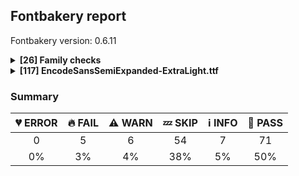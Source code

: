 ## Fontbakery report

Fontbakery version: 0.6.11

<details>
<summary><b>[26] Family checks</b></summary>
<details>
<summary>:information_source: <b>INFO:</b> Do we have the latest version of FontBakery installed?</summary>

* [com.google.fonts/check/fontbakery_version](https://github.com/googlefonts/fontbakery/search?q=com.google.fonts/check/fontbakery_version)
* :information_source: **INFO** fontbakery (0.6.11)  - Well designed Font QA tool, written in Python 3
  INSTALLED: 0.6.11 (latest)

* :bread: **PASS** Font Bakery is up-to-date

</details>
<details>
<summary>:bread: <b>PASS:</b> Does DESCRIPTION file contain broken links?</summary>

* [com.google.fonts/check/003](https://github.com/googlefonts/fontbakery/search?q=com.google.fonts/check/003)
* :bread: **PASS** All links in the DESCRIPTION file look good!

</details>
<details>
<summary>:bread: <b>PASS:</b> Is this a proper HTML snippet?</summary>

* [com.google.fonts/check/004](https://github.com/googlefonts/fontbakery/search?q=com.google.fonts/check/004)
* :bread: **PASS** fonts/encodesanssemiexpanded/DESCRIPTION.en_us.html is a propper HTML file.

</details>
<details>
<summary>:bread: <b>PASS:</b> DESCRIPTION.en_us.html must have more than 200 bytes.</summary>

* [com.google.fonts/check/005](https://github.com/googlefonts/fontbakery/search?q=com.google.fonts/check/005)
* :bread: **PASS** DESCRIPTION.en_us.html is larger than 200 bytes.

</details>
<details>
<summary>:bread: <b>PASS:</b> DESCRIPTION.en_us.html must have less than 1000 bytes.</summary>

* [com.google.fonts/check/006](https://github.com/googlefonts/fontbakery/search?q=com.google.fonts/check/006)
* :bread: **PASS** DESCRIPTION.en_us.html is smaller than 1000 bytes.

</details>
<details>
<summary>:bread: <b>PASS:</b> Check font has a license.</summary>

* [com.google.fonts/check/028](https://github.com/googlefonts/fontbakery/search?q=com.google.fonts/check/028)
* :bread: **PASS** Found license at '/Users/stephennixon/type-repos/google-font-repos/Encode-Sans/OFL.txt'

</details>
<details>
<summary>:bread: <b>PASS:</b> All tabular figures must have the same width across the RIBBI-family.</summary>

* [com.google.fonts/check/tnum_horizontal_metrics](https://github.com/googlefonts/fontbakery/search?q=com.google.fonts/check/tnum_horizontal_metrics)
* :bread: **PASS** OK

</details>
<details>
<summary>:bread: <b>PASS:</b> Checking all files are in the same directory.</summary>

* [com.google.fonts/check/002](https://github.com/googlefonts/fontbakery/search?q=com.google.fonts/check/002)
* :bread: **PASS** All files are in the same directory.

</details>
<details>
<summary>:bread: <b>PASS:</b> Is the command `ftxvalidator` (Apple Font Tool Suite) available?</summary>

* [com.google.fonts/check/ftxvalidator_is_available](https://github.com/googlefonts/fontbakery/search?q=com.google.fonts/check/ftxvalidator_is_available)
* :bread: **PASS** ftxvalidator is available.

</details>
<details>
<summary>:bread: <b>PASS:</b> Fonts have equal unicode encodings?</summary>

* [com.google.fonts/check/013](https://github.com/googlefonts/fontbakery/search?q=com.google.fonts/check/013)
* :bread: **PASS** Fonts have equal unicode encodings.

</details>
<details>
<summary>:bread: <b>PASS:</b> Make sure all font files have the same version value.</summary>

* [com.google.fonts/check/014](https://github.com/googlefonts/fontbakery/search?q=com.google.fonts/check/014)
* :bread: **PASS** All font files have the same version.

</details>
<details>
<summary>:bread: <b>PASS:</b> Fonts have consistent PANOSE proportion?</summary>

* [com.google.fonts/check/009](https://github.com/googlefonts/fontbakery/search?q=com.google.fonts/check/009)
* :bread: **PASS** Fonts have consistent PANOSE proportion.

</details>
<details>
<summary>:bread: <b>PASS:</b> Fonts have consistent PANOSE family type?</summary>

* [com.google.fonts/check/010](https://github.com/googlefonts/fontbakery/search?q=com.google.fonts/check/010)
* :bread: **PASS** Fonts have consistent PANOSE family type.

</details>
<details>
<summary>:bread: <b>PASS:</b> Fonts have consistent underline thickness?</summary>

* [com.google.fonts/check/008](https://github.com/googlefonts/fontbakery/search?q=com.google.fonts/check/008)
* :bread: **PASS** Fonts have consistent underline thickness.

</details>
<details>
<summary>:zzz: <b>SKIP:</b> Check METADATA.pb parse correctly. </summary>

* [com.google.fonts/check/metadata/parses](https://github.com/googlefonts/fontbakery/search?q=com.google.fonts/check/metadata/parses)
* :zzz: **SKIP** Font family at 'fonts/encodesanssemiexpanded' lacks a METADATA.pb file.

</details>
<details>
<summary>:zzz: <b>SKIP:</b> Font designer field in METADATA.pb must not be 'unknown'.</summary>

* [com.google.fonts/check/007](https://github.com/googlefonts/fontbakery/search?q=com.google.fonts/check/007)
* :zzz: **SKIP** Unfulfilled Conditions: family_metadata

</details>
<details>
<summary>:zzz: <b>SKIP:</b> METADATA.pb: Fontfamily is listed on Google Fonts API?</summary>

* [com.google.fonts/check/081](https://github.com/googlefonts/fontbakery/search?q=com.google.fonts/check/081)
* :zzz: **SKIP** Unfulfilled Conditions: family_metadata

</details>
<details>
<summary>:zzz: <b>SKIP:</b> METADATA.pb: check if fonts field only has unique "full_name" values.</summary>

* [com.google.fonts/check/083](https://github.com/googlefonts/fontbakery/search?q=com.google.fonts/check/083)
* :zzz: **SKIP** Unfulfilled Conditions: family_metadata

</details>
<details>
<summary>:zzz: <b>SKIP:</b> METADATA.pb: check if fonts field only contains unique style:weight pairs.</summary>

* [com.google.fonts/check/084](https://github.com/googlefonts/fontbakery/search?q=com.google.fonts/check/084)
* :zzz: **SKIP** Unfulfilled Conditions: family_metadata

</details>
<details>
<summary>:zzz: <b>SKIP:</b> METADATA.pb license is "APACHE2", "UFL" or "OFL"?</summary>

* [com.google.fonts/check/085](https://github.com/googlefonts/fontbakery/search?q=com.google.fonts/check/085)
* :zzz: **SKIP** Unfulfilled Conditions: family_metadata

</details>
<details>
<summary>:zzz: <b>SKIP:</b> METADATA.pb should contain at least "menu" and "latin" subsets.</summary>

* [com.google.fonts/check/086](https://github.com/googlefonts/fontbakery/search?q=com.google.fonts/check/086)
* :zzz: **SKIP** Unfulfilled Conditions: family_metadata

</details>
<details>
<summary>:zzz: <b>SKIP:</b> METADATA.pb subsets should be alphabetically ordered.</summary>

* [com.google.fonts/check/087](https://github.com/googlefonts/fontbakery/search?q=com.google.fonts/check/087)
* :zzz: **SKIP** Unfulfilled Conditions: family_metadata

</details>
<details>
<summary>:zzz: <b>SKIP:</b> METADATA.pb: Copyright notice is the same in all fonts?</summary>

* [com.google.fonts/check/088](https://github.com/googlefonts/fontbakery/search?q=com.google.fonts/check/088)
* :zzz: **SKIP** Unfulfilled Conditions: family_metadata

</details>
<details>
<summary>:zzz: <b>SKIP:</b> Check that METADATA.pb family values are all the same.</summary>

* [com.google.fonts/check/089](https://github.com/googlefonts/fontbakery/search?q=com.google.fonts/check/089)
* :zzz: **SKIP** Unfulfilled Conditions: family_metadata

</details>
<details>
<summary>:zzz: <b>SKIP:</b> METADATA.pb: According Google Fonts standards, families should have a Regular style.</summary>

* [com.google.fonts/check/090](https://github.com/googlefonts/fontbakery/search?q=com.google.fonts/check/090)
* :zzz: **SKIP** Unfulfilled Conditions: family_metadata

</details>
<details>
<summary>:zzz: <b>SKIP:</b> METADATA.pb: Regular should be 400.</summary>

* [com.google.fonts/check/091](https://github.com/googlefonts/fontbakery/search?q=com.google.fonts/check/091)
* :zzz: **SKIP** Unfulfilled Conditions: family_metadata, has_regular_style

</details>
<br>
</details>
<details>
<summary><b>[117] EncodeSansSemiExpanded-ExtraLight.ttf</b></summary>
<details>
<summary>:fire: <b>FAIL:</b> Check name table: FONT_FAMILY_NAME entries. </summary>

* [com.google.fonts/check/157](https://github.com/googlefonts/fontbakery/search?q=com.google.fonts/check/157)
* :fire: **FAIL** Entry [FONT_FAMILY_NAME(1):WINDOWS(3)] on the 'name' table: Expected 'Encode Sans Semi Expanded ExtraLight' but got 'Encode Sans SemiExpanded ExtraLight'.

</details>
<details>
<summary>:fire: <b>FAIL:</b> Check name table: FULL_FONT_NAME entries. </summary>

* [com.google.fonts/check/159](https://github.com/googlefonts/fontbakery/search?q=com.google.fonts/check/159)
* :fire: **FAIL** Entry [FULL_FONT_NAME(4):WINDOWS(3)] on the 'name' table: Expected 'Encode Sans Semi Expanded ExtraLight' but got 'Encode Sans SemiExpd XLght'.

</details>
<details>
<summary>:fire: <b>FAIL:</b> Check name table: POSTSCRIPT_NAME entries. </summary>

* [com.google.fonts/check/160](https://github.com/googlefonts/fontbakery/search?q=com.google.fonts/check/160)
* :fire: **FAIL** Entry [POSTSCRIPT_NAME(6):WINDOWS(3)] on the 'name' table: Expected 'EncodeSansSemiExpanded-ExtraLight' but got 'EncodeSansSemiExpd-XLght'.

</details>
<details>
<summary>:fire: <b>FAIL:</b> Check name table: TYPOGRAPHIC_FAMILY_NAME entries. </summary>

* [com.google.fonts/check/161](https://github.com/googlefonts/fontbakery/search?q=com.google.fonts/check/161)
* :fire: **FAIL** Entry [TYPOGRAPHIC_FAMILY_NAME(16):WINDOWS(3)] on the 'name' table: Expected 'Encode Sans Semi Expanded' but got 'Encode Sans SemiExpanded'. [code: non-ribbi-bad-value]

</details>
<details>
<summary>:fire: <b>FAIL:</b> Does full font name begin with the font family name?</summary>

* [com.google.fonts/check/068](https://github.com/googlefonts/fontbakery/search?q=com.google.fonts/check/068)
* :fire: **FAIL**  On the 'name' table, the full font name (NameID 4 - FULL_FONT_NAME: 'Encode Sans SemiExpanded ExtraLight') does not begin with font family name (NameID 1 - FONT_FAMILY_NAME: 'Encode Sans SemiExpd XLght') [code: does-not]

</details>
<details>
<summary>:warning: <b>WARN:</b> Checking OS/2 usWeightClass.</summary>

* [com.google.fonts/check/020](https://github.com/googlefonts/fontbakery/search?q=com.google.fonts/check/020)
* :warning: **WARN** {}:{} is OK on TTFs, but OTF files with those values will cause bluring on Windows. GlyphsApp users must set a Instance Custom Parameter for the Thin and ExtraLight styles to 250 and 275, so that if OTFs are exported then it will not blur on Windows.

</details>
<details>
<summary>:warning: <b>WARN:</b> Check if each glyph has the recommended amount of contours.</summary>

* [com.google.fonts/check/153](https://github.com/googlefonts/fontbakery/search?q=com.google.fonts/check/153)
* :warning: **WARN** This check inspects the glyph outlines and detects the total number of contours in each of them. The expected values are infered from the typical ammounts of contours observed in a large collection of reference font families. The divergences listed below may simply indicate a significantly different design on some of your glyphs. On the other hand, some of these may flag actual bugs in the font such as glyphs mapped to an incorrect codepoint. Please consider reviewing the design and codepoint assignment of these to make sure they are correct.

The following glyphs do not have the recommended number of contours:

Glyph name: Eth	Contours detected: 3	Expected: 2
Glyph name: Dcroat	Contours detected: 3	Expected: 2
Glyph name: dcroat	Contours detected: 3	Expected: 2
Glyph name: hbar	Contours detected: 2	Expected: 1
Glyph name: Lslash	Contours detected: 2	Expected: 1
Glyph name: lslash	Contours detected: 2	Expected: 1
Glyph name: Tbar	Contours detected: 2	Expected: 1
Glyph name: tbar	Contours detected: 2	Expected: 1
Glyph name: uni1E08	Contours detected: 3	Expected: 2
Glyph name: uni1E09	Contours detected: 3	Expected: 2
Glyph name: uni1E1C	Contours detected: 3	Expected: 2
Glyph name: uni1E1D	Contours detected: 4	Expected: 3

</details>
<details>
<summary>:warning: <b>WARN:</b> Name table strings must not contain the string 'Reserved Font Name'.</summary>

* [com.google.fonts/check/152](https://github.com/googlefonts/fontbakery/search?q=com.google.fonts/check/152)
* :warning: **WARN** Name table entry ("Copyright 2018 The Encode Project Authors (https://github.com/thundernixon/Encode-Sans), with Reserved Font Name 'Encode Sans'.") contains "Reserved Font Name". This is an error except in a few specific rare cases.

</details>
<details>
<summary>:warning: <b>WARN:</b> Combined length of family and style must not exceed 20 characters.</summary>

* [com.google.fonts/check/163](https://github.com/googlefonts/fontbakery/search?q=com.google.fonts/check/163)
* :warning: **WARN** The combined length of family and style exceeds 20 chars in the following 'WINDOWS' entries: FONT_FAMILY_NAME = 'Encode Sans SemiExpanded ExtraLight' / SUBFAMILY_NAME = 'Regular'

</details>
<details>
<summary>:warning: <b>WARN:</b> Monospace font has hhea.advanceWidthMax equal to each glyph's advanceWidth?</summary>

* [com.google.fonts/check/079](https://github.com/googlefonts/fontbakery/search?q=com.google.fonts/check/079)
* :warning: **WARN** This seems to be a monospaced font, so advanceWidth value should be the same across all glyphs, but 99.67% of them have a different value: A, Aacute, Abreve, uni1EAE, uni1EB6, uni1EB0, uni1EB2, uni1EB4, Acircumflex, uni1EA4, uni1EAC, uni1EA6, uni1EA8, uni1EAA, uni0200, Adieresis, uni1EA0, Agrave, uni1EA2, uni0202, Amacron, Aogonek, Aring, Aringacute, Atilde, AE, AEacute, B, C, Cacute, Ccaron, Ccedilla, uni1E08, Ccircumflex, Cdotaccent, D, uni01F1, uni01C4, Eth, Dcaron, Dcroat, uni1E0C, uni1E0E, uni01F2, uni01C5, E, Eacute, Ebreve, Ecaron, uni1E1C, Ecircumflex, uni1EBE, uni1EC6, uni1EC0, uni1EC2, uni1EC4, uni0204, Edieresis, Edotaccent, uni1EB8, Egrave, uni1EBA, uni0206, Emacron, uni1E16, uni1E14, Eogonek, uni1EBC, F, G, uni01F4, Gbreve, Gcaron, Gcircumflex, uni0122, Gdotaccent, uni1E20, H, Hbar, uni1E2A, Hcircumflex, uni1E24, I, Iacute, Ibreve, Icircumflex, uni0208, Idieresis, uni1E2E, Idotaccent, uni1ECA, Igrave, uni1EC8, uni020A, Imacron, Iogonek, Itilde, J, Jcircumflex, K, uni0136, L, uni01C7, Lacute, Lcaron, uni013B, Ldot, uni1E36, uni01C8, uni1E3A, Lslash, M, uni1E42, N, uni01CA, Nacute, Ncaron, uni0145, uni1E44, uni1E46, Eng, uni01CB, uni1E48, Ntilde, O, Oacute, Obreve, Ocircumflex, uni1ED0, uni1ED8, uni1ED2, uni1ED4, uni1ED6, uni020C, Odieresis, uni022A, uni0230, uni1ECC, Ograve, uni1ECE, Ohorn, uni1EDA, uni1EE2, uni1EDC, uni1EDE, uni1EE0, Ohungarumlaut, uni020E, Omacron, uni1E52, uni1E50, uni01EA, Oslash, Oslashacute, Otilde, uni1E4C, uni1E4E, uni022C, OE, P, Thorn, Q, R, Racute, Rcaron, uni0156, uni0210, uni1E5A, uni0212, uni1E5E, S, Sacute, uni1E64, Scaron, uni1E66, Scedilla, Scircumflex, uni0218, uni1E60, uni1E62, uni1E68, uni1E9E, uni018F, T, Tbar, Tcaron, uni0162, uni021A, uni1E6C, uni1E6E, U, Uacute, Ubreve, Ucircumflex, uni0214, Udieresis, uni1EE4, Ugrave, uni1EE6, Uhorn, uni1EE8, uni1EF0, uni1EEA, uni1EEC, uni1EEE, Uhungarumlaut, uni0216, Umacron, uni1E7A, Uogonek, Uring, Utilde, uni1E78, V, W, Wacute, Wcircumflex, Wdieresis, Wgrave, X, Y, Yacute, Ycircumflex, Ydieresis, uni1E8E, uni1EF4, Ygrave, uni1EF6, uni0232, uni1EF8, Z, Zacute, Zcaron, Zdotaccent, uni1E92, Iacute_J.loclNLD, a, aacute, abreve, uni1EAF, uni1EB7, uni1EB1, uni1EB3, uni1EB5, acircumflex, uni1EA5, uni1EAD, uni1EA7, uni1EA9, uni1EAB, uni0201, adieresis, uni1EA1, agrave, uni1EA3, uni0203, amacron, aogonek, aring, aringacute, atilde, ae, aeacute, b, c, cacute, ccaron, ccedilla, uni1E09, ccircumflex, cdotaccent, d, eth, dcaron, dcroat, uni1E0D, uni1E0F, uni01F3, uni01C6, e, eacute, ebreve, ecaron, uni1E1D, ecircumflex, uni1EBF, uni1EC7, uni1EC1, uni1EC3, uni1EC5, uni0205, edieresis, edotaccent, uni1EB9, egrave, uni1EBB, uni0207, emacron, uni1E17, uni1E15, eogonek, uni1EBD, uni0259, f, g, uni01F5, gbreve, gcaron, gcircumflex, uni0123, gdotaccent, uni1E21, h, hbar, uni1E2B, hcircumflex, uni1E25, i, dotlessi, iacute, ibreve, icircumflex, uni0209, idieresis, uni1E2F, i.loclTRK, uni1ECB, igrave, uni1EC9, uni020B, imacron, iogonek, itilde, j, uni0237, jcircumflex, k, uni0137, kgreenlandic, l, lacute, lcaron, uni013C, ldot, uni1E37, uni01C9, uni1E3B, lslash, m, uni1E43, n, nacute, napostrophe, ncaron, uni0146, uni1E45, uni1E47, eng, uni01CC, uni1E49, ntilde, o, oacute, obreve, ocircumflex, uni1ED1, uni1ED9, uni1ED3, uni1ED5, uni1ED7, uni020D, odieresis, uni022B, uni0231, uni1ECD, ograve, uni1ECF, ohorn, uni1EDB, uni1EE3, uni1EDD, uni1EDF, uni1EE1, ohungarumlaut, uni020F, omacron, uni1E53, uni1E51, uni01EB, oslash, oslashacute, otilde, uni1E4D, uni1E4F, uni022D, oe, p, thorn, q, r, racute, rcaron, uni0157, uni0211, uni1E5B, uni0213, uni1E5F, s, sacute, uni1E65, scaron, uni1E67, scedilla, scircumflex, uni0219, uni1E61, uni1E63, uni1E69, germandbls, t, tbar, tcaron, uni0163, uni021B, uni1E97, uni1E6D, uni1E6F, u, uacute, ubreve, ucircumflex, uni0215, udieresis, uni1EE5, ugrave, uni1EE7, uhorn, uni1EE9, uni1EF1, uni1EEB, uni1EED, uni1EEF, uhungarumlaut, uni0217, umacron, uni1E7B, uogonek, uring, utilde, uni1E79, v, w, wacute, wcircumflex, wdieresis, wgrave, x, y, yacute, ycircumflex, ydieresis, uni1E8F, uni1EF5, ygrave, uni1EF7, uni0233, uni1EF9, z, zacute, zcaron, zdotaccent, uni1E93, iacute_j.loclNLD, f.short, f_i, f_j, f_l, fi, fl, I_J.loclNLD, i_j.loclNLD, a.sc, aacute.sc, abreve.sc, uni1EAF.sc, uni1EB7.sc, uni1EB1.sc, uni1EB3.sc, uni1EB5.sc, acircumflex.sc, uni1EA5.sc, uni1EAD.sc, uni1EA7.sc, uni1EA9.sc, uni1EAB.sc, uni0201.sc, adieresis.sc, uni1EA1.sc, agrave.sc, uni1EA3.sc, uni0203.sc, amacron.sc, aogonek.sc, aring.sc, aringacute.sc, atilde.sc, ae.sc, aeacute.sc, b.sc, c.sc, cacute.sc, ccaron.sc, ccedilla.sc, uni1E09.sc, ccircumflex.sc, cdotaccent.sc, d.sc, eth.sc, dcaron.sc, dcroat.sc, uni1E0D.sc, uni1E0F.sc, uni01F3.sc, uni01C6.sc, e.sc, eacute.sc, ebreve.sc, ecaron.sc, uni1E1D.sc, ecircumflex.sc, uni1EBF.sc, uni1EC7.sc, uni1EC1.sc, uni1EC3.sc, uni1EC5.sc, uni0205.sc, edieresis.sc, edotaccent.sc, uni1EB9.sc, egrave.sc, uni1EBB.sc, uni0207.sc, emacron.sc, uni1E17.sc, uni1E15.sc, eogonek.sc, uni1EBD.sc, uni0259.sc, f.sc, g.sc, uni01F5.sc, gbreve.sc, gcaron.sc, gcircumflex.sc, uni0123.sc, gdotaccent.sc, uni1E21.sc, h.sc, hbar.sc, uni1E2B.sc, hcircumflex.sc, uni1E25.sc, i.sc, iacute.sc, iacute_j.loclNLD.sc, ibreve.sc, icircumflex.sc, uni0209.sc, idieresis.sc, uni1E2F.sc, i.loclTRK.sc, uni1ECB.sc, igrave.sc, uni1EC9.sc, uni020B.sc, imacron.sc, iogonek.sc, itilde.sc, j.sc, jcircumflex.sc, k.sc, uni0137.sc, l.sc, lacute.sc, lcaron.sc, uni013C.sc, ldot.sc, uni1E37.sc, uni01C9.sc, uni1E3B.sc, i_j.loclNLD.sc, lslash.sc, m.sc, uni1E43.sc, n.sc, nacute.sc, ncaron.sc, uni0146.sc, uni1E45.sc, uni1E47.sc, eng.sc, uni01CC.sc, uni1E49.sc, ntilde.sc, o.sc, oacute.sc, obreve.sc, ocircumflex.sc, uni1ED1.sc, uni1ED9.sc, uni1ED3.sc, uni1ED5.sc, uni1ED7.sc, uni020D.sc, odieresis.sc, uni022B.sc, uni0231.sc, uni1ECD.sc, ograve.sc, uni1ECF.sc, ohorn.sc, uni1EDB.sc, uni1EE3.sc, uni1EDD.sc, uni1EDF.sc, uni1EE1.sc, ohungarumlaut.sc, uni020F.sc, omacron.sc, uni1E53.sc, uni1E51.sc, uni01EB.sc, oslash.sc, oslashacute.sc, otilde.sc, uni1E4D.sc, uni1E4F.sc, uni022D.sc, oe.sc, p.sc, thorn.sc, q.sc, r.sc, racute.sc, rcaron.sc, uni0157.sc, uni0211.sc, uni1E5B.sc, uni0213.sc, uni1E5F.sc, s.sc, sacute.sc, uni1E65.sc, scaron.sc, uni1E67.sc, scedilla.sc, scircumflex.sc, uni0219.sc, uni1E61.sc, uni1E63.sc, uni1E69.sc, germandbls.sc, t.sc, tbar.sc, tcaron.sc, uni0163.sc, uni021B.sc, uni1E6D.sc, uni1E6F.sc, u.sc, uacute.sc, ubreve.sc, ucircumflex.sc, uni0215.sc, udieresis.sc, uni1EE5.sc, ugrave.sc, uni1EE7.sc, uhorn.sc, uni1EE9.sc, uni1EF1.sc, uni1EEB.sc, uni1EED.sc, uni1EEF.sc, uhungarumlaut.sc, uni0217.sc, umacron.sc, uni1E7B.sc, uogonek.sc, uring.sc, utilde.sc, uni1E79.sc, v.sc, w.sc, wacute.sc, wcircumflex.sc, wdieresis.sc, wgrave.sc, x.sc, y.sc, yacute.sc, ycircumflex.sc, ydieresis.sc, uni1E8F.sc, uni1EF5.sc, ygrave.sc, uni1EF7.sc, uni0233.sc, uni1EF9.sc, z.sc, zacute.sc, zcaron.sc, zdotaccent.sc, uni1E93.sc, ordfeminine, ordmasculine, uni0394, uni03A9, uni0394.tf, uni03A9.tf, uni03BC, pi, uni03BC.tf, pi.tf, zero, one, two, three, four, five, six, seven, eight, nine, zero.osf, one.osf, two.osf, three.osf, four.osf, five.osf, six.osf, seven.osf, eight.osf, nine.osf, zero.tf, one.tf, two.tf, three.tf, four.tf, five.tf, six.tf, seven.tf, eight.tf, nine.tf, zero.tosf, one.tosf, two.tosf, three.tosf, four.tosf, five.tosf, six.tosf, seven.tosf, eight.tosf, nine.tosf, uni2080, uni2081, uni2082, uni2083, uni2084, uni2085, uni2086, uni2087, uni2088, uni2089, zero.dnom, one.dnom, two.dnom, three.dnom, four.dnom, five.dnom, six.dnom, seven.dnom, eight.dnom, nine.dnom, zero.numr, one.numr, two.numr, three.numr, four.numr, five.numr, six.numr, seven.numr, eight.numr, nine.numr, uni2070, uni00B9, uni00B2, uni00B3, uni2074, uni2075, uni2076, uni2077, uni2078, uni2079, fraction, onehalf, uni2153, uni2154, onequarter, threequarters, oneeighth, threeeighths, fiveeighths, seveneighths, period, comma, colon, semicolon, ellipsis, exclam, exclamdown, question, questiondown, periodcentered, bullet, asterisk, numbersign, slash, backslash, periodcentered.CAT, periodcentered.loclCAT.case, period.tf, comma.tf, colon.tf, semicolon.tf, periodcentered.tf, numbersign.tf, slash.tf, parenleft, parenright, braceleft, braceright, bracketleft, bracketright, hyphen, uni00AD, endash, emdash, figuredash, uni2015, uni2010, underscore, underscore.tf, quotesinglbase, quotedblbase, quotedblleft, quotedblright, quoteleft, quoteright, guillemotleft, guillemotright, guilsinglleft, guilsinglright, quotedbl, quotesingle, quotedbl.tf, quotesingle.tf, parenleft.sc, parenright.sc, braceleft.sc, braceright.sc, bracketleft.sc, bracketright.sc, uni2007, uni200A, uni2008, space, uni00A0, uni2009, uni200B, CR, uni20B5, cent, colonmonetary, currency, dollar, dong, Euro, florin, franc, uni20B2, uni20AD, lira, uni20BA, uni20BC, uni20A6, uni20B1, uni20BD, uni20B9, sterling, uni20BF, uni20A9, yen, uni20BF.tf, uni20B5.tf, cent.tf, colonmonetary.tf, currency.tf, dollar.tf, dong.tf, Euro.tf, florin.tf, franc.tf, uni20B2.tf, uni20AD.tf, lira.tf, uni20BA.tf, uni20BC.tf, uni20A6.tf, peseta.tf, uni20B1.tf, uni20BD.tf, uni20B9.tf, sterling.tf, uni20A9.tf, yen.tf, uni2219, uni2215, plus, minus, multiply, divide, equal, notequal, greater, less, greaterequal, lessequal, plusminus, approxequal, asciitilde, logicalnot, asciicircum, infinity, integral, uni2126, uni2206, product, summation, radical, uni00B5, partialdiff, percent, perthousand, uni2219.osf, plus.osf, minus.osf, multiply.osf, divide.osf, equal.osf, notequal.osf, greater.osf, less.osf, greaterequal.osf, lessequal.osf, plusminus.osf, approxequal.osf, asciitilde.osf, logicalnot.osf, asciicircum.osf, infinity.osf, uni2219.tf, uni2215.tf, plus.tf, minus.tf, multiply.tf, divide.tf, equal.tf, notequal.tf, greater.tf, less.tf, greaterequal.tf, lessequal.tf, plusminus.tf, approxequal.tf, asciitilde.tf, logicalnot.tf, asciicircum.tf, infinity.tf, integral.tf, uni2126.tf, uni2206.tf, product.tf, summation.tf, radical.tf, uni00B5.tf, partialdiff.tf, percent.tf, perthousand.tf, uni2219.tosf, uni2215.tosf, plus.tosf, minus.tosf, multiply.tosf, divide.tosf, equal.tosf, notequal.tosf, greater.tosf, less.tosf, greaterequal.tosf, lessequal.tosf, plusminus.tosf, approxequal.tosf, asciitilde.tosf, logicalnot.tosf, asciicircum.tosf, infinity.tosf, arrowup, arrowright, arrowdown, arrowleft, lozenge, lozenge.osf, lozenge.tf, lozenge.tosf, at, ampersand, paragraph, section, copyright, registered, trademark, degree, minute, second, bar, brokenbar, dagger, uni2113, daggerdbl, uni2116, estimated, uni2120, degree.tf, bar.tf, brokenbar.tf, ampersand.sc, uni02BC, uni02BB, uni02C9, uni02CB, uni02BF, uni02BE, uni02CA, uni02CC, uni02C8, uni0308, uni03080301, uni03080304, uni0307, uni03070304, gravecomb, acutecomb, uni03010307, uni030B, uni030C.alt, uni0302, uni030C, uni030C0307, uni0306, uni030A, uni030A0301, tildecomb, uni03030308, tildecomb_acutecomb, uni03030304, uni0304, uni03040308, uni03040300, uni03040301, hookabovecomb, uni030F, uni0311, uni0312, uni031B, dotbelowcomb, uni0324, uni0326, uni0327, uni0328, uni032E, uni0331, acute, breve, caron, cedilla, circumflex, dieresis, dotaccent, grave, hungarumlaut, macron, ogonek, ring, tilde, uni0326.alt, caron.alt, uni0308.case, uni03080301.case, uni03080304.case, uni0307.case, uni03070304.case, gravecomb.case, acutecomb.case, uni03010307.case, uni030B.case, uni030C.alt.case, uni0302.case, uni030C.case, uni030C0307.case, uni0306.case, uni030A.case, uni030A0301.case, tildecomb.case, uni03030308.case, tildecomb_acutecomb.case, uni03030304.case, uni0304.case, uni03040308.case, uni03040300.case, uni03040301.case, hookabovecomb.case, uni030F.case, uni0311.case, uni0312.case, dotbelowcomb.case, uni0324.case, uni0326.case, uni0327.case, uni0328.case, uni032E.case, uni0331.case, uni0308.sc, uni03080301.sc, uni03080304.sc, uni0307.sc, uni03070304.sc, gravecomb.sc, acutecomb.sc, uni03010307.sc, uni030B.sc, uni030C.alt.sc, uni0302.sc, uni030C.sc, uni030C0307.sc, uni0306.sc, uni030A.sc, tildecomb.sc, uni03030308.sc, tildecomb_acutecomb.sc, uni03030304.sc, uni0304.sc, uni03040308.sc, uni03040300.sc, uni03040301.sc, hookabovecomb.sc, uni030F.sc, uni0311.sc, uni0312.sc, dotbelowcomb.sc, uni0324.sc, uni0326.sc, uni0327.sc, uni0328.sc, uni032E.sc, uni0331.sc, uni0335.sc, uni0337.sc, uni030A0301.case.sc, uni0337, uni0335.D, uni0335.case, uni0336.case, uni0337.case, uni0335.d, uni0335.dsc, uni0335.h, uni0336.hsc, uni0335.t, uni03060301, uni03060300, uni03060309, uni03060303, uni03020301, uni03020300, uni03020309, uni03020303, uni03060301.case, uni03060300.case, uni03060309.case, uni03060303.case, uni03020301.case, uni03020300.case, uni03020309.case, uni03020303.case, uni03060301.sc, uni03060300.sc, uni03060309.sc, uni03060303.sc, uni03020301.sc, uni03020300.sc, uni03020309.sc, uni03020303.sc, slashcomb.case, slashcomb.sc, notdef [code: should-be-monospaced]
* :warning: **WARN** Double-width and/or zero-width glyphs were detected. These glyphs should be set to the same width as all others and then add GPOS single pos lookups that zeros/doubles the widths as needed: uni200B, uni0308, uni03080301, uni0307, gravecomb, acutecomb, uni03010307, uni030B, uni030C.alt, uni0302, uni030C, uni0306, uni030A, uni030A0301, tildecomb, uni03030308, tildecomb_acutecomb, uni03030304, uni0304, uni03040300, uni03040301, hookabovecomb, uni030F, uni0311, uni0312, uni031B, dotbelowcomb, uni0324, uni0326, uni0327, uni0328, uni032E, uni0331, uni0326.alt, uni0308.case, uni03080301.case, uni0307.case, gravecomb.case, acutecomb.case, uni03010307.case, uni030B.case, uni030C.alt.case, uni0302.case, uni030C.case, uni0306.case, uni030A.case, uni030A0301.case, tildecomb.case, uni03030308.case, tildecomb_acutecomb.case, uni03030304.case, uni0304.case, uni03040300.case, uni03040301.case, hookabovecomb.case, uni030F.case, uni0311.case, uni0312.case, dotbelowcomb.case, uni0324.case, uni0326.case, uni0327.case, uni0328.case, uni032E.case, uni0331.case, uni0308.sc, uni03080301.sc, uni0307.sc, gravecomb.sc, acutecomb.sc, uni03010307.sc, uni030B.sc, uni030C.alt.sc, uni0302.sc, uni030C.sc, uni0306.sc, uni030A.sc, tildecomb.sc, uni03030308.sc, tildecomb_acutecomb.sc, uni03030304.sc, uni0304.sc, uni03040300.sc, uni03040301.sc, hookabovecomb.sc, uni030F.sc, uni0311.sc, uni0312.sc, dotbelowcomb.sc, uni0324.sc, uni0326.sc, uni0327.sc, uni0328.sc, uni032E.sc, uni0331.sc, uni0335.sc, uni0337.sc, uni030A0301.case.sc, uni0337, uni0335.D, uni0335.case, uni0336.case, uni0337.case, uni0335.d, uni0335.dsc, uni0335.h, uni0336.hsc, uni0335.t, uni03060301, uni03060300, uni03060309, uni03060303, uni03020301, uni03020300, uni03020309, uni03020303, uni03060301.case, uni03060300.case, uni03060309.case, uni03060303.case, uni03020301.case, uni03020300.case, uni03020309.case, uni03020303.case, uni03060301.sc, uni03060300.sc, uni03060309.sc, uni03060303.sc, uni03020301.sc, uni03020300.sc, uni03020309.sc, uni03020303.sc [code: variable-monospaced]

</details>
<details>
<summary>:warning: <b>WARN:</b> Is there kerning info for non-ligated sequences?</summary>

* [com.google.fonts/check/065](https://github.com/googlefonts/fontbakery/search?q=com.google.fonts/check/065)
* :warning: **WARN** GPOS table lacks kerning info for the following non-ligated sequences:
	- f + i
	- i + j
	- j + l

   [code: lacks-kern-info]

</details>
<details>
<summary>:zzz: <b>SKIP:</b> Checks METADATA.pb font.name field matches family name declared on the name table.</summary>

* [com.google.fonts/check/092](https://github.com/googlefonts/fontbakery/search?q=com.google.fonts/check/092)
* :zzz: **SKIP** Unfulfilled Conditions: font_metadata

</details>
<details>
<summary>:zzz: <b>SKIP:</b> Checks METADATA.pb font.post_script_name matches postscript name declared on the name table.</summary>

* [com.google.fonts/check/093](https://github.com/googlefonts/fontbakery/search?q=com.google.fonts/check/093)
* :zzz: **SKIP** Unfulfilled Conditions: font_metadata

</details>
<details>
<summary>:zzz: <b>SKIP:</b> METADATA.pb font.full_name value matches fullname declared on the name table?</summary>

* [com.google.fonts/check/094](https://github.com/googlefonts/fontbakery/search?q=com.google.fonts/check/094)
* :zzz: **SKIP** Unfulfilled Conditions: font_metadata

</details>
<details>
<summary>:zzz: <b>SKIP:</b> METADATA.pb font.name value should be same as the family name declared on the name table.</summary>

* [com.google.fonts/check/095](https://github.com/googlefonts/fontbakery/search?q=com.google.fonts/check/095)
* :zzz: **SKIP** Unfulfilled Conditions: font_metadata

</details>
<details>
<summary>:zzz: <b>SKIP:</b> METADATA.pb font.full_name and font.post_script_name fields have equivalent values ?</summary>

* [com.google.fonts/check/096](https://github.com/googlefonts/fontbakery/search?q=com.google.fonts/check/096)
* :zzz: **SKIP** Unfulfilled Conditions: font_metadata

</details>
<details>
<summary>:zzz: <b>SKIP:</b> METADATA.pb font.filename and font.post_script_name fields have equivalent values?</summary>

* [com.google.fonts/check/097](https://github.com/googlefonts/fontbakery/search?q=com.google.fonts/check/097)
* :zzz: **SKIP** Unfulfilled Conditions: font_metadata

</details>
<details>
<summary>:zzz: <b>SKIP:</b> METADATA.pb font.name field contains font name in right format?</summary>

* [com.google.fonts/check/098](https://github.com/googlefonts/fontbakery/search?q=com.google.fonts/check/098)
* :zzz: **SKIP** Unfulfilled Conditions: font_metadata

</details>
<details>
<summary>:zzz: <b>SKIP:</b> METADATA.pb font.full_name field contains font name in right format?</summary>

* [com.google.fonts/check/099](https://github.com/googlefonts/fontbakery/search?q=com.google.fonts/check/099)
* :zzz: **SKIP** Unfulfilled Conditions: font_metadata

</details>
<details>
<summary>:zzz: <b>SKIP:</b> METADATA.pb font.filename field contains font name in right format?</summary>

* [com.google.fonts/check/100](https://github.com/googlefonts/fontbakery/search?q=com.google.fonts/check/100)
* :zzz: **SKIP** Unfulfilled Conditions: family_metadata

</details>
<details>
<summary>:zzz: <b>SKIP:</b> METADATA.pb font.post_script_name field contains font name in right format?</summary>

* [com.google.fonts/check/101](https://github.com/googlefonts/fontbakery/search?q=com.google.fonts/check/101)
* :zzz: **SKIP** Unfulfilled Conditions: font_metadata

</details>
<details>
<summary>:zzz: <b>SKIP:</b> Copyright notices match canonical pattern?</summary>

* [com.google.fonts/check/102](https://github.com/googlefonts/fontbakery/search?q=com.google.fonts/check/102)
* :zzz: **SKIP** Unfulfilled Conditions: font_metadata

</details>
<details>
<summary>:zzz: <b>SKIP:</b> Copyright notice on METADATA.pb should not contain 'Reserved Font Name'.</summary>

* [com.google.fonts/check/103](https://github.com/googlefonts/fontbakery/search?q=com.google.fonts/check/103)
* :zzz: **SKIP** Unfulfilled Conditions: font_metadata

</details>
<details>
<summary>:zzz: <b>SKIP:</b> METADATA.pb: Copyright notice shouldn't exceed 500 chars.</summary>

* [com.google.fonts/check/104](https://github.com/googlefonts/fontbakery/search?q=com.google.fonts/check/104)
* :zzz: **SKIP** Unfulfilled Conditions: font_metadata

</details>
<details>
<summary>:zzz: <b>SKIP:</b> METADATA.pb: Filename is set canonically?</summary>

* [com.google.fonts/check/105](https://github.com/googlefonts/fontbakery/search?q=com.google.fonts/check/105)
* :zzz: **SKIP** Unfulfilled Conditions: font_metadata, canonical_filename

</details>
<details>
<summary>:zzz: <b>SKIP:</b> METADATA.pb font.style "italic" matches font internals?</summary>

* [com.google.fonts/check/106](https://github.com/googlefonts/fontbakery/search?q=com.google.fonts/check/106)
* :zzz: **SKIP** Unfulfilled Conditions: font_metadata

</details>
<details>
<summary>:zzz: <b>SKIP:</b> METADATA.pb font.style "normal" matches font internals?</summary>

* [com.google.fonts/check/107](https://github.com/googlefonts/fontbakery/search?q=com.google.fonts/check/107)
* :zzz: **SKIP** Unfulfilled Conditions: font_metadata

</details>
<details>
<summary>:zzz: <b>SKIP:</b> METADATA.pb font.name and font.full_name fields match the values declared on the name table?</summary>

* [com.google.fonts/check/108](https://github.com/googlefonts/fontbakery/search?q=com.google.fonts/check/108)
* :zzz: **SKIP** Unfulfilled Conditions: font_metadata

</details>
<details>
<summary>:zzz: <b>SKIP:</b> METADATA.pb: Check if fontname is not camel cased.</summary>

* [com.google.fonts/check/109](https://github.com/googlefonts/fontbakery/search?q=com.google.fonts/check/109)
* :zzz: **SKIP** Unfulfilled Conditions: font_metadata

</details>
<details>
<summary>:zzz: <b>SKIP:</b> METADATA.pb: Check font name is the same as family name.</summary>

* [com.google.fonts/check/110](https://github.com/googlefonts/fontbakery/search?q=com.google.fonts/check/110)
* :zzz: **SKIP** Unfulfilled Conditions: family_metadata, font_metadata

</details>
<details>
<summary>:zzz: <b>SKIP:</b> METADATA.pb: Check that font weight has a canonical value.</summary>

* [com.google.fonts/check/111](https://github.com/googlefonts/fontbakery/search?q=com.google.fonts/check/111)
* :zzz: **SKIP** Unfulfilled Conditions: font_metadata

</details>
<details>
<summary>:zzz: <b>SKIP:</b> Checking OS/2 usWeightClass matches weight specified at METADATA.pb.</summary>

* [com.google.fonts/check/112](https://github.com/googlefonts/fontbakery/search?q=com.google.fonts/check/112)
* :zzz: **SKIP** Unfulfilled Conditions: font_metadata

</details>
<details>
<summary>:zzz: <b>SKIP:</b> METADATA.pb weight matches postScriptName.</summary>

* [com.google.fonts/check/113](https://github.com/googlefonts/fontbakery/search?q=com.google.fonts/check/113)
* :zzz: **SKIP** Unfulfilled Conditions: font_metadata

</details>
<details>
<summary>:zzz: <b>SKIP:</b> METADATA.pb: Font styles are named canonically?</summary>

* [com.google.fonts/check/115](https://github.com/googlefonts/fontbakery/search?q=com.google.fonts/check/115)
* :zzz: **SKIP** Unfulfilled Conditions: font_metadata

</details>
<details>
<summary>:zzz: <b>SKIP:</b> Version number has increased since previous release on Google Fonts?</summary>

* [com.google.fonts/check/117](https://github.com/googlefonts/fontbakery/search?q=com.google.fonts/check/117)
* :zzz: **SKIP** Unfulfilled Conditions: api_gfonts_ttFont

</details>
<details>
<summary>:zzz: <b>SKIP:</b> Glyphs are similiar to Google Fonts version?</summary>

* [com.google.fonts/check/118](https://github.com/googlefonts/fontbakery/search?q=com.google.fonts/check/118)
* :zzz: **SKIP** Unfulfilled Conditions: api_gfonts_ttFont

</details>
<details>
<summary>:zzz: <b>SKIP:</b> Check font has same encoded glyphs as version hosted on fonts.google.com</summary>

* [com.google.fonts/check/154](https://github.com/googlefonts/fontbakery/search?q=com.google.fonts/check/154)
* :zzz: **SKIP** Unfulfilled Conditions: api_gfonts_ttFont

</details>
<details>
<summary>:zzz: <b>SKIP:</b> Copyright field for this font on METADATA.pb matches all copyright notice entries on the name table ?</summary>

* [com.google.fonts/check/155](https://github.com/googlefonts/fontbakery/search?q=com.google.fonts/check/155)
* :zzz: **SKIP** Unfulfilled Conditions: font_metadata

</details>
<details>
<summary>:zzz: <b>SKIP:</b> Check a static ttf can be generated from a variable font. </summary>

* [com.google.fonts/check/174](https://github.com/googlefonts/fontbakery/search?q=com.google.fonts/check/174)
* :zzz: **SKIP** Unfulfilled Conditions: is_variable_font

</details>
<details>
<summary>:zzz: <b>SKIP:</b> Check that variable fonts have an HVAR table. </summary>

* [com.google.fonts/check/varfont/has_HVAR](https://github.com/googlefonts/fontbakery/search?q=com.google.fonts/check/varfont/has_HVAR)
* :zzz: **SKIP** Unfulfilled Conditions: is_variable_font

</details>
<details>
<summary>:zzz: <b>SKIP:</b> All name entries referenced by fvar instances exist on the name table?</summary>

* [com.google.fonts/check/fvar_name_entries](https://github.com/googlefonts/fontbakery/search?q=com.google.fonts/check/fvar_name_entries)
* :zzz: **SKIP** Unfulfilled Conditions: is_variable_font

</details>
<details>
<summary>:zzz: <b>SKIP:</b> A variable font must have named instances.</summary>

* [com.google.fonts/check/varfont_has_instances](https://github.com/googlefonts/fontbakery/search?q=com.google.fonts/check/varfont_has_instances)
* :zzz: **SKIP** Unfulfilled Conditions: is_variable_font

</details>
<details>
<summary>:zzz: <b>SKIP:</b> Variable font weight coordinates must be multiples of 100.</summary>

* [com.google.fonts/check/varfont_weight_instances](https://github.com/googlefonts/fontbakery/search?q=com.google.fonts/check/varfont_weight_instances)
* :zzz: **SKIP** Unfulfilled Conditions: is_variable_font

</details>
<details>
<summary>:zzz: <b>SKIP:</b> FontForge validation outputs error messages?</summary>

* [com.google.fonts/check/038](https://github.com/googlefonts/fontbakery/search?q=com.google.fonts/check/038)
* :zzz: **SKIP** Unfulfilled Conditions: fontforge_check_results

</details>
<details>
<summary>:zzz: <b>SKIP:</b> FontForge checks.</summary>

* [com.google.fonts/check/039](https://github.com/googlefonts/fontbakery/search?q=com.google.fonts/check/039)
* :zzz: **SKIP** Unfulfilled Conditions: fontforge_check_results

</details>
<details>
<summary>:zzz: <b>SKIP:</b> CFF table FontName must match name table ID 6 (PostScript name).</summary>

* [com.adobe.fonts/check/postscript_name_cff_vs_name](https://github.com/googlefonts/fontbakery/search?q=com.adobe.fonts/check/postscript_name_cff_vs_name)
* :zzz: **SKIP** Unfulfilled Conditions: is_cff

</details>
<details>
<summary>:zzz: <b>SKIP:</b> The variable font 'wght' (Weight) axis coordinate must be 400 on the 'Regular' instance.</summary>

* [com.google.fonts/check/167](https://github.com/googlefonts/fontbakery/search?q=com.google.fonts/check/167)
* :zzz: **SKIP** Unfulfilled Conditions: is_variable_font, regular_wght_coord

</details>
<details>
<summary>:zzz: <b>SKIP:</b> The variable font 'wdth' (Width) axis coordinate must be 100 on the 'Regular' instance.</summary>

* [com.google.fonts/check/168](https://github.com/googlefonts/fontbakery/search?q=com.google.fonts/check/168)
* :zzz: **SKIP** Unfulfilled Conditions: is_variable_font, regular_wdth_coord

</details>
<details>
<summary>:zzz: <b>SKIP:</b> The variable font 'slnt' (Slant) axis coordinate must be zero on the 'Regular' instance.</summary>

* [com.google.fonts/check/169](https://github.com/googlefonts/fontbakery/search?q=com.google.fonts/check/169)
* :zzz: **SKIP** Unfulfilled Conditions: is_variable_font, regular_slnt_coord

</details>
<details>
<summary>:zzz: <b>SKIP:</b> The variable font 'ital' (Italic) axis coordinate must be zero on the 'Regular' instance.</summary>

* [com.google.fonts/check/170](https://github.com/googlefonts/fontbakery/search?q=com.google.fonts/check/170)
* :zzz: **SKIP** Unfulfilled Conditions: is_variable_font, regular_ital_coord

</details>
<details>
<summary>:zzz: <b>SKIP:</b> The variable font 'opsz' (Optical Size) axis coordinate should be between 9 and 13 on the 'Regular' instance.</summary>

* [com.google.fonts/check/171](https://github.com/googlefonts/fontbakery/search?q=com.google.fonts/check/171)
* :zzz: **SKIP** Unfulfilled Conditions: is_variable_font, regular_opsz_coord

</details>
<details>
<summary>:zzz: <b>SKIP:</b> The variable font 'wght' (Weight) axis coordinate must be 700 on the 'Bold' instance.</summary>

* [com.google.fonts/check/172](https://github.com/googlefonts/fontbakery/search?q=com.google.fonts/check/172)
* :zzz: **SKIP** Unfulfilled Conditions: is_variable_font, bold_wght_coord

</details>
<details>
<summary>:zzz: <b>SKIP:</b> The variable font 'wght' (Weight) axis coordinate must be within spec range of 1 to 1000 on all instances.</summary>

* [com.google.fonts/check/wght_valid_range](https://github.com/googlefonts/fontbakery/search?q=com.google.fonts/check/wght_valid_range)
* :zzz: **SKIP** Unfulfilled Conditions: is_variable_font

</details>
<details>
<summary>:information_source: <b>INFO:</b> Show hinting filesize impact.</summary>

* [com.google.fonts/check/054](https://github.com/googlefonts/fontbakery/search?q=com.google.fonts/check/054)
* :information_source: **INFO** Hinting filesize impact:

|  | fonts/encodesanssemiexpanded/EncodeSansSemiExpanded-ExtraLight.ttf |
|:--- | ---:|
| Dehinted Size | 119.2kb |
| Hinted Size | 153.6kb |
| Increase | 34.4kb |
| Change   | 28.9 % |


</details>
<details>
<summary>:information_source: <b>INFO:</b> EPAR table present in font?</summary>

* [com.google.fonts/check/061](https://github.com/googlefonts/fontbakery/search?q=com.google.fonts/check/061)
* :information_source: **INFO** EPAR table not present in font. To learn more see https://github.com/googlefonts/fontbakery/issues/818

</details>
<details>
<summary>:information_source: <b>INFO:</b> Is 'gasp' table set to optimize rendering?</summary>

* [com.google.fonts/check/062](https://github.com/googlefonts/fontbakery/search?q=com.google.fonts/check/062)
* :information_source: **INFO** These are the ppm ranges declared on the gasp table:

PPM <= 65535:
	flag = 0x0F
	- Use gridfitting
	- Use grayscale rendering
	- Use gridfitting with ClearType symmetric smoothing
	- Use smoothing along multiple axes with ClearType®

* :bread: **PASS** 'gasp' table is correctly set, with one gaspRange:value of 0xFFFF:0x0F.

</details>
<details>
<summary>:information_source: <b>INFO:</b> Check for font-v versioning </summary>

* [com.google.fonts/check/166](https://github.com/googlefonts/fontbakery/search?q=com.google.fonts/check/166)
* :information_source: **INFO** Version string is: "Version 3.000; ttfautohint (v1.8.2) -l 8 -r 50 -G 200 -x 14 -D latn -f none -a nnn -X """
The version string must ideally include a git commit hash and either a 'dev' or a 'release' suffix such as in the example below:
"Version 1.3; git-0d08353-release"

</details>
<details>
<summary>:information_source: <b>INFO:</b> Font contains all required tables?</summary>

* [com.google.fonts/check/052](https://github.com/googlefonts/fontbakery/search?q=com.google.fonts/check/052)
* :information_source: **INFO** This font contains the following optional tables [GSUB, gasp, GPOS, cvt , prep, fpgm, loca, DSIG]
* :bread: **PASS** Font contains all required tables.

</details>
<details>
<summary>:information_source: <b>INFO:</b> Font follows the family naming recommendations?</summary>

* [com.google.fonts/check/071](https://github.com/googlefonts/fontbakery/search?q=com.google.fonts/check/071)
* :information_source: **INFO** Font does not follow some family naming recommendations:

| Field | Value | Recommendation |
|:----- |:----- |:-------------- |
| Family Name | Encode Sans SemiExpanded ExtraLight | exceeds max length (31) |


</details>
<details>
<summary>:bread: <b>PASS:</b> Checking file is named canonically.</summary>

* [com.google.fonts/check/001](https://github.com/googlefonts/fontbakery/search?q=com.google.fonts/check/001)
* :bread: **PASS** fonts/encodesanssemiexpanded/EncodeSansSemiExpanded-ExtraLight.ttf is named canonically.

</details>
<details>
<summary>:bread: <b>PASS:</b> Fonts have equal numbers of glyphs?</summary>

* [com.google.fonts/check/011](https://github.com/googlefonts/fontbakery/search?q=com.google.fonts/check/011)
* :bread: **PASS** All font files in this family have an equal total ammount of glyphs.

</details>
<details>
<summary>:bread: <b>PASS:</b> Fonts have equal glyph names?</summary>

* [com.google.fonts/check/012](https://github.com/googlefonts/fontbakery/search?q=com.google.fonts/check/012)
* :bread: **PASS** All font files have identical glyph names.

</details>
<details>
<summary>:bread: <b>PASS:</b> Checking OS/2 fsType.</summary>

* [com.google.fonts/check/016](https://github.com/googlefonts/fontbakery/search?q=com.google.fonts/check/016)
* :bread: **PASS** OS/2 fsType is properly set to zero.

</details>
<details>
<summary>:bread: <b>PASS:</b> Checking OS/2 achVendID.</summary>

* [com.google.fonts/check/018](https://github.com/googlefonts/fontbakery/search?q=com.google.fonts/check/018)
* :bread: **PASS** OS/2 VendorID 'GOOG' looks good!

</details>
<details>
<summary>:bread: <b>PASS:</b> Substitute copyright, registered and trademark symbols in name table entries.</summary>

* [com.google.fonts/check/019](https://github.com/googlefonts/fontbakery/search?q=com.google.fonts/check/019)
* :bread: **PASS** No need to substitute copyright, registered and trademark symbols in name table entries of this font.

</details>
<details>
<summary>:bread: <b>PASS:</b> Check copyright namerecords match license file.</summary>

* [com.google.fonts/check/029](https://github.com/googlefonts/fontbakery/search?q=com.google.fonts/check/029)
* :bread: **PASS** Licensing entry on name table is correctly set.

</details>
<details>
<summary>:bread: <b>PASS:</b> "License URL matches License text on name table?</summary>

* [com.google.fonts/check/030](https://github.com/googlefonts/fontbakery/search?q=com.google.fonts/check/030)
* :bread: **PASS** Font has a valid license URL in NAME table.

</details>
<details>
<summary>:bread: <b>PASS:</b> Description strings in the name table must not exceed 200 characters.</summary>

* [com.google.fonts/check/032](https://github.com/googlefonts/fontbakery/search?q=com.google.fonts/check/032)
* :bread: **PASS** All description name records have reasonably small lengths.

</details>
<details>
<summary>:bread: <b>PASS:</b> Version format is correct in 'name' table?</summary>

* [com.google.fonts/check/055](https://github.com/googlefonts/fontbakery/search?q=com.google.fonts/check/055)
* :bread: **PASS** Version format in NAME table entries is correct.

</details>
<details>
<summary>:bread: <b>PASS:</b> Font has ttfautohint params? </summary>

* [com.google.fonts/check/has_ttfautohint_params](https://github.com/googlefonts/fontbakery/search?q=com.google.fonts/check/has_ttfautohint_params)
* :bread: **PASS** Font has ttfautohint params (-l 8 -r 50 -G 200 -x 14 -D latn -f none -a nnn -X "")

</details>
<details>
<summary>:bread: <b>PASS:</b> Font has old ttfautohint applied?</summary>

* [com.google.fonts/check/056](https://github.com/googlefonts/fontbakery/search?q=com.google.fonts/check/056)
* :bread: **PASS** ttfautohint available in the system (1.8.2) is older than the one used in the font (1.8.2).

</details>
<details>
<summary>:bread: <b>PASS:</b> Make sure family name does not begin with a digit.</summary>

* [com.google.fonts/check/067](https://github.com/googlefonts/fontbakery/search?q=com.google.fonts/check/067)
* :bread: **PASS** Font family name first character is not a digit.

</details>
<details>
<summary>:bread: <b>PASS:</b> Font has all expected currency sign characters?</summary>

* [com.google.fonts/check/070](https://github.com/googlefonts/fontbakery/search?q=com.google.fonts/check/070)
* :bread: **PASS** Font has all expected currency sign characters.

</details>
<details>
<summary>:bread: <b>PASS:</b> Are there non-ASCII characters in ASCII-only NAME table entries?</summary>

* [com.google.fonts/check/074](https://github.com/googlefonts/fontbakery/search?q=com.google.fonts/check/074)
* :bread: **PASS** None of the ASCII-only NAME table entries contain non-ASCII characteres.

</details>
<details>
<summary>:bread: <b>PASS:</b> Stricter unitsPerEm criteria for Google Fonts. </summary>

* [com.google.fonts/check/116](https://github.com/googlefonts/fontbakery/search?q=com.google.fonts/check/116)
* :bread: **PASS** Font em size is good (unitsPerEm = 2000).

</details>
<details>
<summary>:bread: <b>PASS:</b> Checking OS/2 fsSelection value.</summary>

* [com.google.fonts/check/129](https://github.com/googlefonts/fontbakery/search?q=com.google.fonts/check/129)
* :bread: **PASS** OS/2 fsSelection REGULAR bit is properly set.
* :bread: **PASS** OS/2 fsSelection ITALIC bit is properly set.
* :bread: **PASS** OS/2 fsSelection BOLD bit is properly set.

</details>
<details>
<summary>:bread: <b>PASS:</b> Checking post.italicAngle value.</summary>

* [com.google.fonts/check/130](https://github.com/googlefonts/fontbakery/search?q=com.google.fonts/check/130)
* :bread: **PASS** Value of post.italicAngle is 0.0 with style='ExtraLight'.

</details>
<details>
<summary>:bread: <b>PASS:</b> Checking head.macStyle value.</summary>

* [com.google.fonts/check/131](https://github.com/googlefonts/fontbakery/search?q=com.google.fonts/check/131)
* :bread: **PASS** head macStyle ITALIC bit is properly set.
* :bread: **PASS** head macStyle BOLD bit is properly set.

</details>
<details>
<summary>:bread: <b>PASS:</b> Font has all mandatory 'name' table entries ?</summary>

* [com.google.fonts/check/156](https://github.com/googlefonts/fontbakery/search?q=com.google.fonts/check/156)
* :bread: **PASS** Font contains values for all mandatory name table entries.

</details>
<details>
<summary>:bread: <b>PASS:</b> Check name table: FONT_SUBFAMILY_NAME entries. </summary>

* [com.google.fonts/check/158](https://github.com/googlefonts/fontbakery/search?q=com.google.fonts/check/158)
* :bread: **PASS** FONT_SUBFAMILY_NAME entries are all good.

</details>
<details>
<summary>:bread: <b>PASS:</b> Check name table: TYPOGRAPHIC_SUBFAMILY_NAME entries. </summary>

* [com.google.fonts/check/162](https://github.com/googlefonts/fontbakery/search?q=com.google.fonts/check/162)
* :bread: **PASS** TYPOGRAPHIC_SUBFAMILY_NAME entries are all good.

</details>
<details>
<summary>:bread: <b>PASS:</b> Length of copyright notice must not exceed 500 characters. </summary>

* [com.google.fonts/check/164](https://github.com/googlefonts/fontbakery/search?q=com.google.fonts/check/164)
* :bread: **PASS** All copyright notice name entries on the 'name' table are shorter than 500 characters.

</details>
<details>
<summary>:bread: <b>PASS:</b> Familyname must be unique according to namecheck.fontdata.com </summary>

* [com.google.fonts/check/165](https://github.com/googlefonts/fontbakery/search?q=com.google.fonts/check/165)
* :bread: **PASS** Font familyname seems to be unique.

</details>
<details>
<summary>:bread: <b>PASS:</b> Checking OS/2 usWinAscent & usWinDescent.</summary>

* [com.google.fonts/check/040](https://github.com/googlefonts/fontbakery/search?q=com.google.fonts/check/040)
* :bread: **PASS** OS/2 usWinAscent & usWinDescent values look good!

</details>
<details>
<summary>:bread: <b>PASS:</b> Checking OS/2 Metrics match hhea Metrics.</summary>

* [com.google.fonts/check/042](https://github.com/googlefonts/fontbakery/search?q=com.google.fonts/check/042)
* :bread: **PASS** OS/2.sTypoAscender/Descender values match hhea.ascent/descent.

</details>
<details>
<summary>:bread: <b>PASS:</b> Font enables smart dropout control in "prep" table instructions?</summary>

* [com.google.fonts/check/072](https://github.com/googlefonts/fontbakery/search?q=com.google.fonts/check/072)
* :bread: **PASS** 'prep' table contains instructions enabling smart dropout control.

</details>
<details>
<summary>:bread: <b>PASS:</b> There must not be VTT Talk sources in the font.</summary>

* [com.google.fonts/check/vttclean](https://github.com/googlefonts/fontbakery/search?q=com.google.fonts/check/vttclean)
* :bread: **PASS** There are no tables with VTT Talk sources embedded in the font.

</details>
<details>
<summary>:bread: <b>PASS:</b> Are there unwanted Apple tables?</summary>

* [com.google.fonts/check/aat](https://github.com/googlefonts/fontbakery/search?q=com.google.fonts/check/aat)
* :bread: **PASS** There are no unwanted AAT tables.

</details>
<details>
<summary>:bread: <b>PASS:</b> PPEM must be an integer on hinted fonts.</summary>

* [com.google.fonts/check/integer_ppem_if_hinted](https://github.com/googlefonts/fontbakery/search?q=com.google.fonts/check/integer_ppem_if_hinted)
* :bread: **PASS** OK

</details>
<details>
<summary>:bread: <b>PASS:</b> Checking with ftxvalidator.</summary>

* [com.google.fonts/check/035](https://github.com/googlefonts/fontbakery/search?q=com.google.fonts/check/035)
* :bread: **PASS** ftxvalidator passed this file

</details>
<details>
<summary>:bread: <b>PASS:</b> Checking with ots-sanitize.</summary>

* [com.google.fonts/check/036](https://github.com/googlefonts/fontbakery/search?q=com.google.fonts/check/036)
* :bread: **PASS** ots-sanitize passed this file

</details>
<details>
<summary>:bread: <b>PASS:</b> Font contains .notdef as first glyph?</summary>

* [com.google.fonts/check/046](https://github.com/googlefonts/fontbakery/search?q=com.google.fonts/check/046)
* :bread: **PASS** Font contains the .notdef glyph as the first glyph, it does not have a Unicode value assigned and contains a drawing.

</details>
<details>
<summary>:bread: <b>PASS:</b> Font contains glyphs for whitespace characters?</summary>

* [com.google.fonts/check/047](https://github.com/googlefonts/fontbakery/search?q=com.google.fonts/check/047)
* :bread: **PASS** Font contains glyphs for whitespace characters.

</details>
<details>
<summary>:bread: <b>PASS:</b> Font has **proper** whitespace glyph names?</summary>

* [com.google.fonts/check/048](https://github.com/googlefonts/fontbakery/search?q=com.google.fonts/check/048)
* :bread: **PASS** Font has **proper** whitespace glyph names.

</details>
<details>
<summary>:bread: <b>PASS:</b> Whitespace glyphs have ink?</summary>

* [com.google.fonts/check/049](https://github.com/googlefonts/fontbakery/search?q=com.google.fonts/check/049)
* :bread: **PASS** There is no whitespace glyph with ink.

</details>
<details>
<summary>:bread: <b>PASS:</b> Are there unwanted tables?</summary>

* [com.google.fonts/check/053](https://github.com/googlefonts/fontbakery/search?q=com.google.fonts/check/053)
* :bread: **PASS** There are no unwanted tables.

</details>
<details>
<summary>:bread: <b>PASS:</b> Glyph names are all valid?</summary>

* [com.google.fonts/check/058](https://github.com/googlefonts/fontbakery/search?q=com.google.fonts/check/058)
* :bread: **PASS** Glyph names are all valid.

</details>
<details>
<summary>:bread: <b>PASS:</b> Font contains unique glyph names?</summary>

* [com.google.fonts/check/059](https://github.com/googlefonts/fontbakery/search?q=com.google.fonts/check/059)
* :bread: **PASS** Font contains unique glyph names.

</details>
<details>
<summary>:bread: <b>PASS:</b> Checking with fontTools.ttx</summary>

* [com.google.fonts/check/ttx-roundtrip](https://github.com/googlefonts/fontbakery/search?q=com.google.fonts/check/ttx-roundtrip)
* :bread: **PASS** Hey! It all looks good!

</details>
<details>
<summary>:bread: <b>PASS:</b> Check all glyphs have codepoints assigned.</summary>

* [com.google.fonts/check/077](https://github.com/googlefonts/fontbakery/search?q=com.google.fonts/check/077)
* :bread: **PASS** All glyphs have a codepoint value assigned.

</details>
<details>
<summary>:bread: <b>PASS:</b> Checking unitsPerEm value is reasonable.</summary>

* [com.google.fonts/check/043](https://github.com/googlefonts/fontbakery/search?q=com.google.fonts/check/043)
* :bread: **PASS** unitsPerEm value (2000) on the 'head' table is reasonable.

</details>
<details>
<summary>:bread: <b>PASS:</b> Checking font version fields (head and name table).</summary>

* [com.google.fonts/check/044](https://github.com/googlefonts/fontbakery/search?q=com.google.fonts/check/044)
* :bread: **PASS** All font version fields match.

</details>
<details>
<summary>:bread: <b>PASS:</b> Check if OS/2 xAvgCharWidth is correct.</summary>

* [com.google.fonts/check/034](https://github.com/googlefonts/fontbakery/search?q=com.google.fonts/check/034)
* :bread: **PASS** OS/2 xAvgCharWidth value is correct.

</details>
<details>
<summary>:bread: <b>PASS:</b> Font has correct post table version (2 for TTF, 3 for OTF)?</summary>

* [com.google.fonts/check/015](https://github.com/googlefonts/fontbakery/search?q=com.google.fonts/check/015)
* :bread: **PASS** Font has post table version 2.

</details>
<details>
<summary>:bread: <b>PASS:</b> Description strings in the name table must not contain copyright info.</summary>

* [com.google.fonts/check/031](https://github.com/googlefonts/fontbakery/search?q=com.google.fonts/check/031)
* :bread: **PASS** Description strings in the name table do not contain any copyright string.

</details>
<details>
<summary>:bread: <b>PASS:</b> Checking correctness of monospaced metadata.</summary>

* [com.google.fonts/check/033](https://github.com/googlefonts/fontbakery/search?q=com.google.fonts/check/033)
* :bread: **PASS** Font is not monospaced and all related metadata look good. [code: good]

</details>
<details>
<summary>:bread: <b>PASS:</b> Name table entries should not contain line-breaks.</summary>

* [com.google.fonts/check/057](https://github.com/googlefonts/fontbakery/search?q=com.google.fonts/check/057)
* :bread: **PASS** Name table entries are all single-line (no line-breaks found).

</details>
<details>
<summary>:bread: <b>PASS:</b> Checking Vertical Metric Linegaps.</summary>

* [com.google.fonts/check/041](https://github.com/googlefonts/fontbakery/search?q=com.google.fonts/check/041)
* :bread: **PASS** OS/2 sTypoLineGap and hhea lineGap are both 0.

</details>
<details>
<summary>:bread: <b>PASS:</b> MaxAdvanceWidth is consistent with values in the Hmtx and Hhea tables?</summary>

* [com.google.fonts/check/073](https://github.com/googlefonts/fontbakery/search?q=com.google.fonts/check/073)
* :bread: **PASS** MaxAdvanceWidth is consistent with values in the Hmtx and Hhea tables.

</details>
<details>
<summary>:bread: <b>PASS:</b> Does the font have a DSIG table?</summary>

* [com.google.fonts/check/045](https://github.com/googlefonts/fontbakery/search?q=com.google.fonts/check/045)
* :bread: **PASS** Digital Signature (DSIG) exists.

</details>
<details>
<summary>:bread: <b>PASS:</b> Whitespace and non-breaking space have the same width?</summary>

* [com.google.fonts/check/050](https://github.com/googlefonts/fontbakery/search?q=com.google.fonts/check/050)
* :bread: **PASS** Whitespace and non-breaking space have the same width.

</details>
<details>
<summary>:bread: <b>PASS:</b> Does GPOS table have kerning information?</summary>

* [com.google.fonts/check/063](https://github.com/googlefonts/fontbakery/search?q=com.google.fonts/check/063)
* :bread: **PASS** GPOS table has got kerning information.

</details>
<details>
<summary>:bread: <b>PASS:</b> Are there caret positions declared for every ligature?</summary>

* [com.google.fonts/check/064](https://github.com/googlefonts/fontbakery/search?q=com.google.fonts/check/064)
* :bread: **PASS** Looks good!

</details>
<details>
<summary>:bread: <b>PASS:</b> Is there a "kern" table declared in the font?</summary>

* [com.google.fonts/check/066](https://github.com/googlefonts/fontbakery/search?q=com.google.fonts/check/066)
* :bread: **PASS** Font does not declare an optional "kern" table.

</details>
<details>
<summary>:bread: <b>PASS:</b> Is there any unused data at the end of the glyf table?</summary>

* [com.google.fonts/check/069](https://github.com/googlefonts/fontbakery/search?q=com.google.fonts/check/069)
* :bread: **PASS** There is no unused data at the end of the glyf table.

</details>
<details>
<summary>:bread: <b>PASS:</b> Check for points out of bounds.</summary>

* [com.google.fonts/check/075](https://github.com/googlefonts/fontbakery/search?q=com.google.fonts/check/075)
* :bread: **PASS** All glyph paths have coordinates within bounds!

</details>
<details>
<summary>:bread: <b>PASS:</b> Does the number of glyphs in the loca table match the maxp table?</summary>

* [com.google.fonts/check/180](https://github.com/googlefonts/fontbakery/search?q=com.google.fonts/check/180)
* :bread: **PASS** 'loca' table matches numGlyphs in 'maxp' table.

</details>
<br>
</details>

### Summary

| :broken_heart: ERROR | :fire: FAIL | :warning: WARN | :zzz: SKIP | :information_source: INFO | :bread: PASS |
|:-----:|:----:|:----:|:----:|:----:|:----:|
| 0 | 5 | 6 | 54 | 7 | 71 |
| 0% | 3% | 4% | 38% | 5% | 50% |
